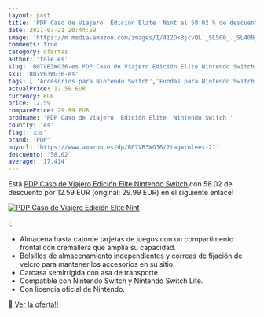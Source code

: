 ```yaml
---
layout: post
title: 'PDP Caso de Viajero  Edición Elite  Nint al 58.02 % de descuento'
date: 2021-07-21 20:44:59
image: 'https://m.media-amazon.com/images/I/412DkBjcvQL._SL500_._SL400_.jpg'
comments: true
category: ofertas
author: 'tole.es'
slug: 'B07VB3WG36-es PDP Caso de Viajero Edición Elite Nintendo Switch'
sku: 'B07VB3WG36-es'
tags: [ 'Accesorios para Nintendo Switch','Fundas para Nintendo Switch','Fundas y almacenamiento para Nintendo Switch','Hardware y juegos para Nintendo Switch','Videojuegos','nintendo','pdp', ]
actualPrice: 12.59 EUR
currency: EUR
price: 12.59
comparePrice: 29.99 EUR
prodname: 'PDP Caso de Viajero  Edición Elite  Nintendo Switch '
country: 'es'
flag: '🇪🇸'
brand: 'PDP'
buyurl: 'https://www.amazon.es/dp/B07VB3WG36/?tag=tolees-21'
descuento: '58.02'
average: '17.414'
---
```


Está [PDP Caso de Viajero  Edición Elite  Nintendo Switch ](https://www.amazon.es/dp/B07VB3WG36/?tag=tolees-21) con 58.02 de descuento por 12.59 EUR (original: 29.99 EUR) en el siguiente enlace!

[![PDP Caso de Viajero  Edición Elite  Nint](https://m.media-amazon.com/images/I/412DkBjcvQL._SL500_._SL400_.jpg)](https://www.amazon.es/dp/B07VB3WG36/?tag=tolees-21)

ℹ️:

- Almacena hasta catorce tarjetas de juegos con un compartimento frontal con cremallera que amplía su capacidad.
- Bolsillos de almacenamiento independientes y correas de fijación de velcro para mantener los accesorios en su sitio.
- Carcasa semirrígida con asa de transporte.
- Compatible con Nintendo Switch y Nintendo Switch Lite.
- Con licencia oficial de Nintendo.

[🛒 Ver la oferta!!](https://www.amazon.es/dp/B07VB3WG36/?tag=tolees-21)
